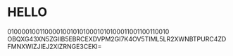 # HELLO
010000100110000100101010001010100011001100110010</br>OBQXG43XN5ZGIIB5EBRCEXDVPM2GI7K4OV5TIML5LR2XWNBTPURC4ZDFMNXWIZJIEJ2XIZRNGE3CEKI=

